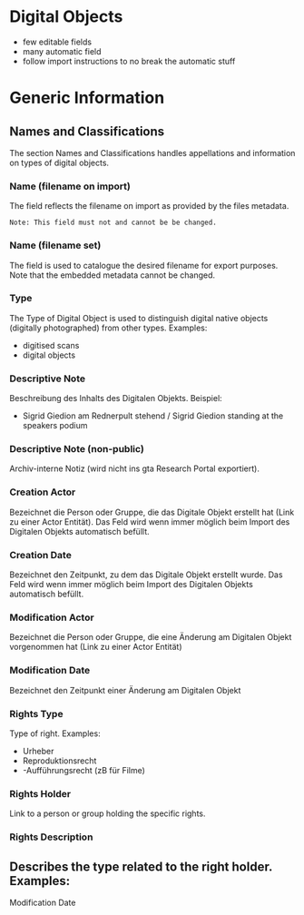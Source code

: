 # Digital Objects
- few editable fields
- many automatic field
- follow import instructions to no break the automatic stuff

# Generic Information

## Names and Classifications
The section Names and Classifications handles appellations and information on types of digital objects.  

### Name (filename on import)
The field reflects the filename on import as provided by the files metadata. 

`Note: This field must not and cannot be be changed.` 

### Name (filename set)
The field is used to catalogue the desired filename for export purposes. Note that the embedded metadata cannot be changed. 

### Type
The Type of Digital Object is used to distinguish digital native objects (digitally photographed) from other types. Examples: 
- digitised scans
- digital objects 

### Descriptive Note
Beschreibung des Inhalts des Digitalen Objekts. 
Beispiel: 
- Sigrid Giedion am Rednerpult stehend / Sigrid Giedion standing at the speakers podium

### Descriptive Note (non-public)
Archiv-interne Notiz (wird nicht ins gta Research Portal exportiert). 

### Creation Actor
Bezeichnet die Person oder Gruppe, die das Digitale Objekt erstellt hat (Link zu einer Actor Entität). Das Feld wird wenn immer möglich beim Import des Digitalen Objekts automatisch befüllt. 

### Creation Date
Bezeichnet den Zeitpunkt, zu dem das Digitale Objekt erstellt wurde. Das Feld wird wenn immer möglich beim Import des Digitalen Objekts automatisch befüllt. 

### Modification Actor
Bezeichnet die Person oder Gruppe, die eine Änderung am Digitalen Objekt vorgenommen hat (Link zu einer Actor Entität)

### Modification Date
Bezeichnet den Zeitpunkt einer Änderung am Digitalen Objekt
 
### Rights Type
Type of right. 
Examples: 
- Urheber
- Reproduktionsrecht
- -Aufführungsrecht (zB für Filme)

### Rights Holder
Link to a person or group holding the specific rights. 

### Rights Description
Describes the type related to the right holder.
Examples: 
-  




Modification Date
